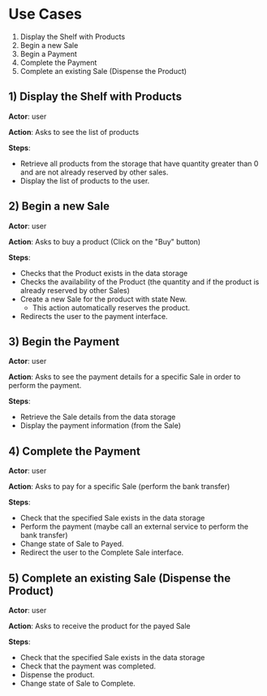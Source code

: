 # Use Cases

1. Display the Shelf with Products
2. Begin a new Sale
3. Begin a Payment
4. Complete the Payment
5. Complete an existing Sale (Dispense the Product)

## 1) Display the Shelf with Products

**Actor**: user

**Action**: Asks to see the list of products

**Steps**:

- Retrieve all products from the storage that have quantity greater than 0 and are not already reserved by other sales.
- Display the list of products to the user.

## 2) Begin a new Sale

**Actor**: user

**Action**: Asks to buy a product (Click on the "Buy" button)

**Steps**:

- Checks that the Product exists in the data storage
- Checks the availability of the Product (the quantity and if the product is already reserved by other Sales)
- Create a new Sale for the product with state New.
  - This action automatically reserves the product.
- Redirects the user to the payment interface.

## 3) Begin the Payment

**Actor**: user

**Action**: Asks to see the payment details for a specific Sale in order to perform the payment.

**Steps**:

- Retrieve the Sale details from the data storage
- Display the payment information (from the Sale)

## 4) Complete the Payment

**Actor**: user

**Action**: Asks to pay for a specific Sale (perform the bank transfer)

**Steps**:

- Check that the specified Sale exists in the data storage
- Perform the payment (maybe call an external service to perform the bank transfer)
- Change state of Sale to Payed.
- Redirect the user to the Complete Sale interface.

## 5) Complete an existing Sale (Dispense the Product)

**Actor**: user

**Action**: Asks to receive the product for the payed Sale

**Steps**:

- Check that the specified Sale exists in the data storage
- Check that the payment was completed.
- Dispense the product.
- Change state of Sale to Complete.